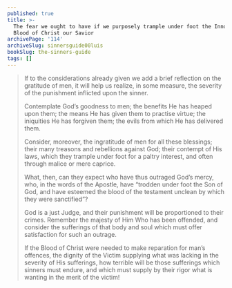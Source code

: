 ```yaml
---
published: true
title: >-
  The fear we ought to have if we purposely trample under foot the Innocent
  Blood of Christ our Savior
archivePage: '114'
archiveSlug: sinnersguide00luis
bookSlug: the-sinners-guide
tags: []
---
```


> If to the considerations already given we add a brief reflection on the gratitude of men, it will help us realize, in some measure, the severity of the punishment inflicted upon the sinner.
>
> Contemplate God’s goodness to men; the benefits He has heaped upon them; the means He has given them to practise virtue; the iniquities He has forgiven them; the evils from which He has delivered them.
>
> Consider, moreover, the ingratitude of men for all these blessings; their many treasons and rebellions against God; their contempt of His laws, which they trample under foot for a paltry interest, and often through malice or mere caprice.
>
> What, then, can they expect who have thus outraged God’s mercy, who, in the words of the Apostle, have “trodden under foot the Son of God, and have esteemed the blood of the testament unclean by which they were sanctified”?
>
> God is a just Judge, and their punishment will be proportioned to their crimes. Remember the majesty of Him Who has been offended, and consider the sufferings of that body and soul which must offer satisfaction for such an outrage.
>
> If the Blood of Christ were needed to make reparation for man’s offences, the dignity of the Victim supplying what was lacking in the severity of His sufferings, how terrible will be those sufferings which sinners must endure, and which must supply by their rigor what is wanting in the merit of the victim!
